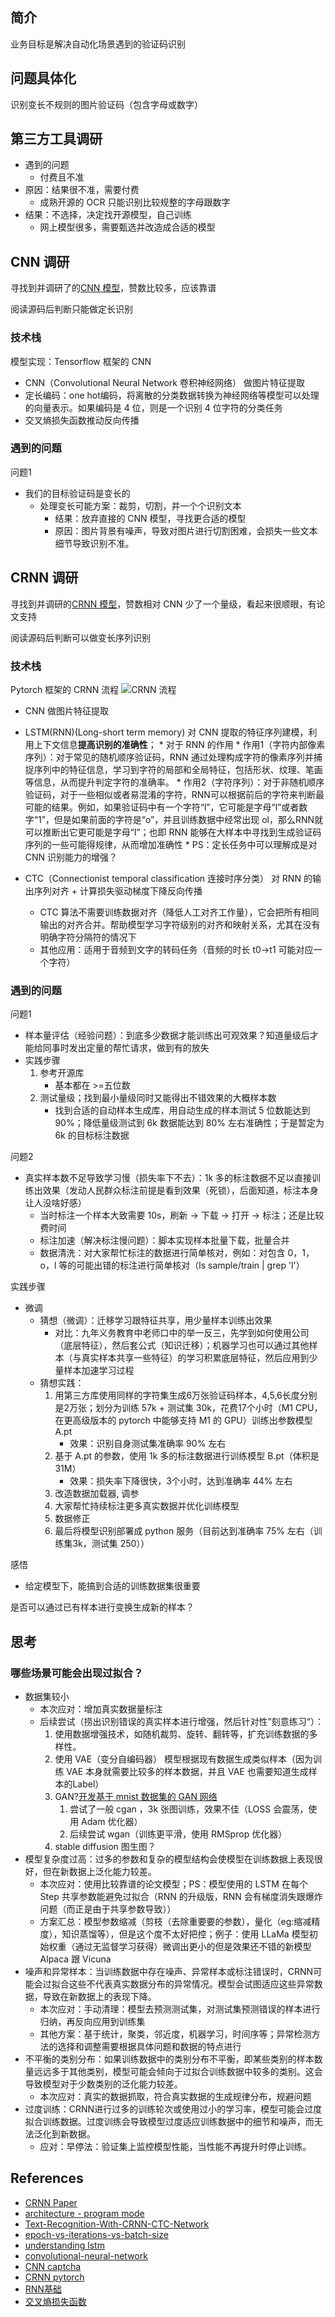 ## 简介
业务目标是解决自动化场景遇到的验证码识别

## 问题具体化

识别变长不规则的图片验证码（包含字母或数字）
## 第三方工具调研

* 遇到的问题
    * 付费且不准
* 原因：结果很不准，需要付费
    * 成熟开源的 OCR 只能识别比较规整的字母跟数字
* 结果：不选择，决定找开源模型，自己训练
    * 网上模型很多，需要甄选并改造成合适的模型

## CNN 调研
寻找到并调研了的[CNN 模型](https://github.com/nickliqian/cnn_captcha)，赞数比较多，应该靠谱

阅读源码后判断只能做定长识别
### 技术栈
模型实现：Tensorflow 框架的 CNN

* CNN（Convolutional Neural Network 卷积神经网络） 做图片特征提取
* 定长编码：one hot编码，将离散的分类数据转换为神经网络等模型可以处理的向量表示。如果编码是 4 位，则是一个识别 4 位字符的分类任务
* 交叉熵损失函数推动反向传播


### 遇到的问题

问题1
* 我们的目标验证码是变长的
    * 处理变长可能方案：裁剪，切割，并一个个识别文本
        * 结果：放弃直接的 CNN 模型，寻找更合适的模型
        * 原因：图片背景有噪声，导致对图片进行切割困难，会损失一些文本细节导致识别不准。

## CRNN 调研
寻找到并调研的[CRNN 模型](https://github.com/GitYCC/crnn-pytorch)，赞数相对 CNN 少了一个量级，看起来很顺眼，有论文支持

阅读源码后判断可以做变长序列识别
### 技术栈
Pytorch 框架的 CRNN 流程 
![CRNN 流程](https://raw.githubusercontent.com/GitYCC/crnn-pytorch/master/misc/crnn_structure.png)
* CNN 做图片特征提取
*  LSTM(RNN)(Long-short term memory)  对 CNN 提取的特征序列建模，利用上下文信息**提高识别的准确性**；
        * 对于 RNN 的作用
            * 作用1（字符内部像素序列）：对于常见的随机顺序验证码，RNN 通过处理构成字符的像素序列并捕捉序列中的特征信息，学习到字符的局部和全局特征，包括形状、纹理、笔画等信息，从而提升判定字符的准确率。
            * 作用2（字符序列）：对于非随机顺序验证码，对于一些相似或者易混淆的字符，RNN可以根据前后的字符来判断最可能的结果。例如，如果验证码中有一个字符“l”，它可能是字母“l”或者数字“1”，但是如果前面的字符是“o”，并且训练数据中经常出现 ol，那么RNN就可以推断出它更可能是字母“l”；也即 RNN 能够在大样本中寻找到生成验证码序列的一些可能得规律，从而增加准确性
        * PS：定长任务中可以理解成是对 CNN 识别能力的增强？
            
* CTC（Connectionist temporal classification 连接时序分类） 对 RNN 的输出序列对齐 + 计算损失驱动梯度下降反向传播
    * CTC 算法不需要训练数据对齐（降低人工对齐工作量），它会把所有相同输出的对齐合并。帮助模型学习字符级别的对齐和映射关系，尤其在没有明确字符分隔符的情况下
    * 其他应用：适用于音频到文字的转码任务（音频的时长 t0->t1 可能对应一个字符）

### 遇到的问题

问题1
* 样本量评估（经验问题）：到底多少数据才能训练出可观效果？知道量级后才能给同事时发出定量的帮忙请求，做到有的放失
* 实践步骤
    1. 参考开源库
        * 基本都在 >=五位数
    2. 测试量级；找到最小量级同时又能得出不错效果的大概样本数
        * 找到合适的自动样本生成库，用自动生成的样本测试 5 位数能达到 90%；降低量级测试到 6k 数据能达到 80% 左右准确性；于是暂定为 6k 的目标标注数据
     
问题2
* 真实样本数不足导致学习慢（损失率下不去）：1k 多的标注数据不足以直接训练出效果（发动人民群众标注前提是看到效果（死锁），后面知道，标注本身让人没啥好感）
    * 当时标注一个样本大致需要 10s，刷新 -> 下载 -> 打开 -> 标注；还是比较费时间
    * 标注加速（解决标注慢问题）：脚本实现样本批量下载，批量合并
    * 数据清洗：对大家帮忙标注的数据进行简单核对，例如：对包含 0，1，o，l 等的可能出错的标注进行简单核对（ls sample/train | grep 'l'）

实践步骤
* 微调
    * 猜想（微调）：迁移学习跟特征共享，用少量样本训练出效果
        * 对比：九年义务教育中老师口中的举一反三，先学到如何使用公司（底层特征），然后套公式（知识迁移）；机器学习也可以通过其他样本（与真实样本共享一些特征）的学习积累底层特征，然后应用到少量样本加速学习过程
    * 猜想实践：
        1. 用第三方库使用同样的字符集生成6万张验证码样本，4,5,6长度分别是2万张；划分为训练 57k + 测试集 30k，花费17个小时（M1 CPU，在更高级版本的 pytorch 中能够支持 M1 的 GPU）训练出参数模型 A.pt
            * 效果：识别自身测试集准确率 90% 左右
        2. 基于 A.pt 的参数，使用 1k 多的标注数据进行训练模型 B.pt（体积是 31M）
            * 效果：损失率下降很快，3个小时，达到准确率 44% 左右
        3. 改造数据加载器, 调参
        4. 大家帮忙持续标注更多真实数据并优化训练模型
        5. 数据修正
        6. 最后将模型识别部署成 python 服务（目前达到准确率 75% 左右（训练集3k，测试集 250））

感悟
* 给定模型下，能搞到合适的训练数据集很重要

是否可以通过已有样本进行变换生成新的样本？
## 思考
### 哪些场景可能会出现过拟合？
* 数据集较小
    * 本次应对：增加真实数据量标注
    * 后续尝试（捞出识别错误的真实样本进行增强，然后针对性”刻意练习“）：
        1. 使用数据增强技术，如随机裁剪、旋转、翻转等，扩充训练数据的多样性。
        2. 使用 VAE（变分自编码器） 模型根据现有数据生成类似样本（因为训练 VAE 本身就需要比较多的样本数据，并且 VAE 也需要知道生成样本的Label）
        3. GAN?[开发基于 mnist 数据集的 GAN 网络](https://machinelearningmastery.com/how-to-develop-a-generative-adversarial-network-for-an-mnist-handwritten-digits-from-scratch-in-keras/)
            1. 尝试了一般 cgan ，3k 张图训练，效果不佳（LOSS 会震荡，使用 Adam 优化器）
            2. 后续尝试 wgan（训练更平滑，使用 RMSprop 优化器）
        4. stable diffusion 图生图？
* 模型复杂度过高：过多的参数和复杂的模型结构会使模型在训练数据上表现很好，但在新数据上泛化能力较差。
    * 本次应对：使用比较靠谱的论文模型；PS：模型使用的 LSTM 在每个 Step 共享参数能避免过拟合（RNN 的升级版，RNN 会有梯度消失跟爆炸问题（而正是由于共享参数导致）） 
    * 方案汇总：模型参数缩减（剪枝（去除重要要的参数），量化（eg:缩减精度），知识蒸馏等），但是这个度不太好把控；例子：使用 LLaMa 模型初始权重（通过无监督学习获得）微调出更小的但是效果还不错的新模型 Alpaca 跟 Vicuna
* 噪声和异常样本：当训练数据中存在噪声、异常样本或标注错误时，CRNN可能会过拟合这些不代表真实数据分布的异常情况。模型会试图适应这些异常数据，导致在新数据上的表现下降。
    * 本次应对：手动清理：模型去预测测试集，对测试集预测错误的样本进行归纳，再反向应用到训练集
    * 其他方案：基于统计，聚类，邻近度，机器学习，时间序等；异常检测方法的选择和调整需要根据具体问题和数据的特点进行
* 不平衡的类别分布：如果训练数据中的类别分布不平衡，即某些类别的样本数量远远多于其他类别，模型可能会倾向于过拟合训练数据中较多的类别。这会导致模型对于少数类别的泛化能力较差。
    * 本次应对：真实的数据抓取，符合真实数据的生成规律分布，规避问题
* 过度训练：CRNN进行过多的训练轮次或使用过小的学习率，模型可能会过度拟合训练数据。过度训练会导致模型过度适应训练数据中的细节和噪声，而无法泛化到新数据。
    * 应对：早停法：验证集上监控模型性能，当性能不再提升时停止训练。

## References

* [CRNN Paper](https://arxiv.org/abs/1507.05717)
* [architecture - program mode](https://mxnet.apache.org/versions/1.9.1/api/architecture/program_model#:~:text=Symbolic%20Programs%20Tend%20to%20be,flow%20of%20a%20host%20language.)
* [Text-Recognition-With-CRNN-CTC-Network](https://wandb.ai/authors/text-recognition-crnn-ctc/reports/Text-Recognition-With-CRNN-CTC-Network--VmlldzoxNTI5NDI)
* [epoch-vs-iterations-vs-batch-size](https://towardsdatascience.com/epoch-vs-iterations-vs-batch-size-4dfb9c7ce9c9)
* [understanding lstm](https://alanlee.fun/2017/12/29/understanding-lstms/)
* [convolutional-neural-network](https://www.mathworks.com/discovery/convolutional-neural-network-matlab.html)
* [CNN captcha](https://github.com/nickliqian/cnn_captcha)
* [CRNN pytorch](https://github.com/GitYCC/crnn-pytorch)
* [RNN基础](https://zhuanlan.zhihu.com/p/30844905)
* [交叉熵损失函数](https://blog.csdn.net/SongGu1996/article/details/99056721)


